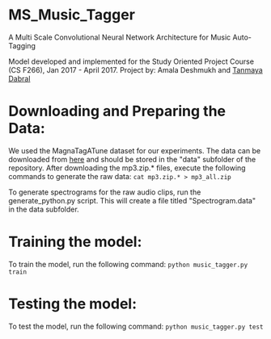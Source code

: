 # MS_Music_Tagger
A Multi Scale Convolutional Neural Network Architecture for Music Auto-Tagging

Model developed and implemented for the Study Oriented Project Course (CS F266), Jan 2017 - April 2017.
Project by: Amala Deshmukh and [Tanmaya Dabral](https://github.com/many-facedgod)

# Downloading and Preparing the Data:
We used the MagnaTagATune dataset for our experiments. The data can be downloaded from [here](http://mirg.city.ac.uk/codeapps/the-magnatagatune-dataset) and should be stored in the "data" subfolder of the repository. After downloading the mp3.zip.* files, execute the following commands to generate the raw data: `cat mp3.zip.* > mp3_all.zip`

To generate spectrograms for the raw audio clips, run the generate_python.py script. This will create a file titled "Spectrogram.data" in the data subfolder.

# Training the model:
To train the model, run the following command: `python music_tagger.py train`

# Testing the model:
To test the model, run the following command: `python music_tagger.py test`